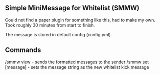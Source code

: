 Simple MiniMessage for Whitelist (SMMW)
---
Could not find a paper plugin for something like this, had to make my own. Took roughly 30 minutes from start to finish.

The message is stored in default config (config.yml).

Commands
---
/smmw view - sends the formatted messages to the sender
/smmw set [message] - sets the message string as the new whitelist kick message